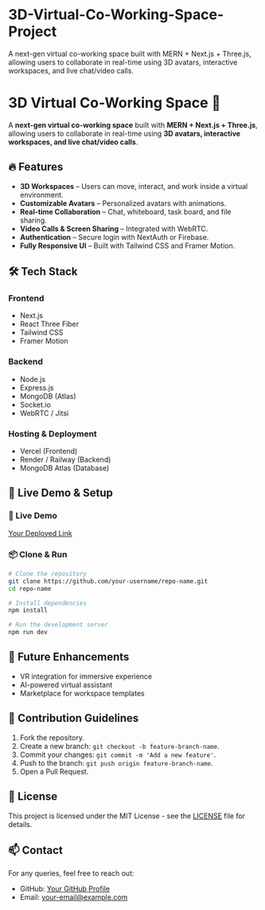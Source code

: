 # 3D-Virtual-Co-Working-Space-Project
A next-gen virtual co-working space built with MERN + Next.js + Three.js, allowing users to collaborate in real-time using 3D avatars, interactive workspaces, and live chat/video calls.

# 3D Virtual Co-Working Space 🚀

A **next-gen virtual co-working space** built with **MERN + Next.js + Three.js**, allowing users to collaborate in real-time using **3D avatars, interactive workspaces, and live chat/video calls**.

## 🔥 Features
- **3D Workspaces** – Users can move, interact, and work inside a virtual environment.
- **Customizable Avatars** – Personalized avatars with animations.
- **Real-time Collaboration** – Chat, whiteboard, task board, and file sharing.
- **Video Calls & Screen Sharing** – Integrated with WebRTC.
- **Authentication** – Secure login with NextAuth or Firebase.
- **Fully Responsive UI** – Built with Tailwind CSS and Framer Motion.

## 🛠 Tech Stack
### Frontend
- Next.js
- React Three Fiber
- Tailwind CSS
- Framer Motion

### Backend
- Node.js
- Express.js
- MongoDB (Atlas)
- Socket.io
- WebRTC / Jitsi

### Hosting & Deployment
- Vercel (Frontend)
- Render / Railway (Backend)
- MongoDB Atlas (Database)

## 🚀 Live Demo & Setup
### 🔗 Live Demo
[Your Deployed Link](#)

### 📦 Clone & Run
```bash
# Clone the repository
git clone https://github.com/your-username/repo-name.git
cd repo-name

# Install dependencies
npm install

# Run the development server
npm run dev
```

## 🎯 Future Enhancements
- VR integration for immersive experience
- AI-powered virtual assistant
- Marketplace for workspace templates

## 🤝 Contribution Guidelines
1. Fork the repository.
2. Create a new branch: `git checkout -b feature-branch-name`.
3. Commit your changes: `git commit -m 'Add a new feature'`.
4. Push to the branch: `git push origin feature-branch-name`.
5. Open a Pull Request.

## 📄 License
This project is licensed under the MIT License - see the [LICENSE](LICENSE) file for details.

## 📫 Contact
For any queries, feel free to reach out:
- GitHub: [Your GitHub Profile](https://github.com/your-username)
- Email: your-email@example.com
